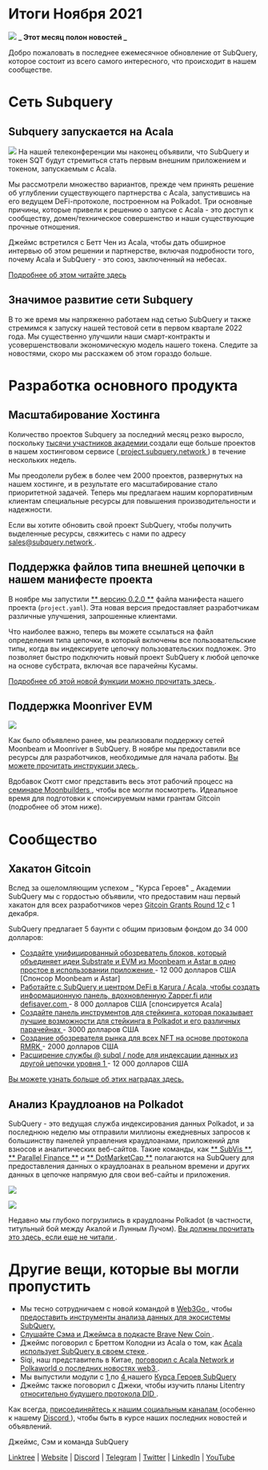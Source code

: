# Итоги Ноября 2021

![](https://miro.medium.com/max/1400/1*qzKzZnWY2ao3tiffwwugXQ.png) **_ Этот месяц полон новостей _**

Добро пожаловать в последнее ежемесячное обновление от SubQuery, которое состоит из всего самого интересного, что происходит в нашем сообществе.

# Сеть Subquery

## Subquery запускается на Acala

![](https://miro.medium.com/max/600/0*SJ1TWt1sGwUWqvuI.gif) На нашей телеконференции мы наконец объявили, что SubQuery и токен SQT будут стремиться стать первым внешним приложением и токеном, запускаемым с Acala.

Мы рассмотрели множество вариантов, прежде чем принять решение об углублении существующего партнерства с Acala, запустившись на его ведущем DeFi-протоколе, построенном на Polkadot. Три основные причины, которые привели к решению о запуске с Acala - это доступ к сообществу, домен/техническое совершенство и наши существующие прочные отношения.

Джеймс встретился с Бетт Чен из Acala, чтобы дать обширное интервью об этом решении и партнерстве, включая подробности того, почему Acala и SubQuery - это союз, заключенный на небесах.

[Подробнее об этом читайте здесь](https://blog.subquery.network/blogs/20211125-subquery-network-acala.html)

## Значимое развитие сети Subquery

В то же время мы напряженно работаем над сетью SubQuery и также стремимся к запуску нашей тестовой сети в первом квартале 2022 года. Мы существенно улучшили наши смарт-контракты и усовершенствовали экономическую модель нашего токена. Следите за новостями, скоро мы расскажем об этом гораздо больше.

# Разработка основного продукта

## Масштабирование Хостинга

Количество проектов Subquery за последний месяц резко выросло, поскольку [ тысячи участников академии ](https://blog.subquery.network/blogs/20211018-subquery-launches-the-subquery-academy.html) создали еще больше проектов в нашем хостинговом сервисе ([ project.subquery.network ](https://project.subquery.network/)) в течение нескольких недель.

Мы преодолели рубеж в более чем 2000 проектов, развернутых на нашем хостинге, и в результате его масштабирование стало приоритетной задачей. Теперь мы предлагаем нашим корпоративным клиентам специальные ресурсы для повышения производительности и надежности.

Если вы хотите обновить свой проект SubQuery, чтобы получить выделенные ресурсы, свяжитесь с нами по адресу [ sales@subquery.network ](mailto:sales@subquery.network).

## Поддержка файлов типа внешней цепочки в нашем манифесте проекта

В ноябре мы запустили [** версию 0.2.0 **](https://doc.subquery.network/create/manifest/) файла манифеста нашего проекта (` project.yaml `). Эта новая версия предоставляет разработчикам различные улучшения, запрошенные клиентами.

Что наиболее важно, теперь вы можете ссылаться на файл определения типа цепочки, в который включены все пользовательские типы, когда вы индексируете цепочку пользовательских подложек. Это позволяет быстро подключить новый проект SubQuery к любой цепочке на основе субстрата, включая все парачейны Кусамы.

[ Подробнее об этой новой функции можно прочитать здесь ](https://blog.subquery.network/blogs/20211105-november-technical-update.html#support-for-external-chain-type-files-in-project-manifest).

## Поддержка Moonriver EVM

![](https://miro.medium.com/max/600/0*B27QVtvcR6nXA9ff.gif)

Как было объявлено ранее, мы реализовали поддержку сетей Moonbeam и Moonriver в SubQuery. В ноябре мы предоставили все ресурсы для разработчиков, необходимые для начала работы.  [ Вы можете прочитать инструкции здесь ](https://blog.subquery.network/blogs/20211105-november-technical-update.html#moonbeam-evm-support).

Вдобавок Скотт смог представить весь этот рабочий процесс на [ семинаре Moonbuilders ](https://www.crowdcast.io/e/moonbuilders-ws/10), чтобы все могли посмотреть. Идеальное время для подготовки к спонсируемым нами грантам Gitcoin (подробнее об этом ниже).

# Сообщество

## Хакатон Gitcoin

Вслед за ошеломляющим успехом _ "Курса Героев" _ Академии SubQuery мы с гордостью объявили, что предоставим наш первый хакатон для всех разработчиков через [ Gitcoin Grants Round 12 ](https://gitcoin.co/hackathon/gr12/?org=subquery) с 1 декабря.

SubQuery предлагает 5 баунти с общим призовым фондом до 34 000 долларов:

-   [ Создайте унифицированный обозреватель блоков, который объединяет идеи Substrate и EVM из Moonbeam и Astar в одно простое в использовании приложение ](https://gitcoin.co/issue/subquery/grants/1) - 12 000 долларов США [Спонсор Moonbeam и Astar]
-   [ Работайте с SubQuery и центром DeFi в Karura / Acala, чтобы создать информационную панель, вдохновленную Zapper.fi или defisaver.com ](https://gitcoin.co/issue/subquery/grants/2) - 8 000 долларов США [спонсируется Acala]
-   [ Создайте панель инструментов для стейкинга, которая показывает лучшие возможности для стейкинга в Polkadot и его различных парачейнах ](https://gitcoin.co/issue/subquery/grants/3) - 3000 долларов США
-   [ Создание обозревателя рынка для всех NFT на основе протокола RMRK ](https://gitcoin.co/issue/subquery/grants/4) - 2000 долларов США
-   [ Расширение службы @ subql / node для индексации данных из другой цепочки уровня 1 ](https://gitcoin.co/issue/subquery/grants/5) - 12 000 долларов США

[Вы можете узнать больше об этих наградах здесь.](https://blog.subquery.network/blogs/20211120-gitcoin12-hackathon.html)

## Анализ Краудлоанов на Polkadot

SubQuery - это ведущая служба индексирования данных Polkadot, и за последнюю неделю мы отправили миллионы ежедневных запросов к большинству панелей управления краудлоанами, приложений для взносов и аналитических веб-сайтов. Такие команды, как [** SubVis **](https://www.subvis.io/), [** Parallel Finance **](https://parallel.fi/) и [** DotMarketCap **](https://dotmarketcap.com/) полагаются на SubQuery для предоставления данных о краудлоанах в реальном времени и других данных в цепочке напрямую для свои веб-сайты и приложения.

![](https://miro.medium.com/max/60/0*HfsoOwpat76ip6Jg?q=20)

![](https://miro.medium.com/max/700/0*HfsoOwpat76ip6Jg)

Недавно мы глубоко погрузились в краудлоаны Polkadot (в частности, титульный бой между Акалой и Лунным Лучом).  [ Вы должны прочитать это здесь, если еще не читали ](https://blog.subquery.network/blogs/20211124-polkadot-crowdloans.html).

# Другие вещи, которые вы могли пропустить

-   Мы тесно сотрудничаем с новой командой в [ Web3Go ](https://www.web3go.xyz/), чтобы [ предоставить инструменты анализа данных для экосистемы SubQuery. ](https://blog.subquery.network/customer_announcements/20211110-web3go.html)
-   [ Слушайте Сэма и Джеймса в подкасте Brave New Coin ](https://bravenewcoin.com/insights/podcasts/subquery-connecting-the-dots-on-polkadot).
-   Джеймс поговорил с Бреттом Колодни из Acala о том, как [ Acala использует SubQuery в своем стеке ](https://www.youtube.com/watch?v=Wbxwj8K67Lw).
-   Siqi, наш представитель в Китае, [ поговорил с Acala Network и Polkaworld о последних новостях web3 ](https://www.huoxing24.com/live/24313016).
-   Мы выпустили модули с [ 1 ](https://doc.subquery.network/academy/herocourse/module1/) по [ 4 ](https://doc.subquery.network/academy/herocourse/module4/) нашего [Курса Героев SubQuery ](https://blog.subquery.network/blogs/20211018-subquery-launches-the-subquery-academy.html)
-   Джеймс также поговорил с Джеки, чтобы изучить планы Litentry [ относительно будущего протокола DID ](https://www.youtube.com/watch?v=Rqlpo9QIVyk).

Как всегда, [ присоединяйтесь к нашим социальным каналам ](https://linktr.ee/subquerynetwork) (особенно к нашему [ Discord ](https://discord.com/invite/subquery)), чтобы быть в курсе наших последних новостей и объявлений.

Джеймс, Сэм и команда SubQuery

[Linktree](https://linktr.ee/subquerynetwork)  |  [Website](https://subquery.network/)  |  [Discord](https://discord.com/invite/78zg8aBSMG)  |  [Telegram](https://t.me/subquerynetwork)  |  [Twitter](https://twitter.com/subquerynetwork)  |  [LinkedIn](https://www.linkedin.com/company/subquery)  |  [YouTube](https://www.youtube.com/channel/UCi1a6NUUjegcLHDFLr7CqLw)
